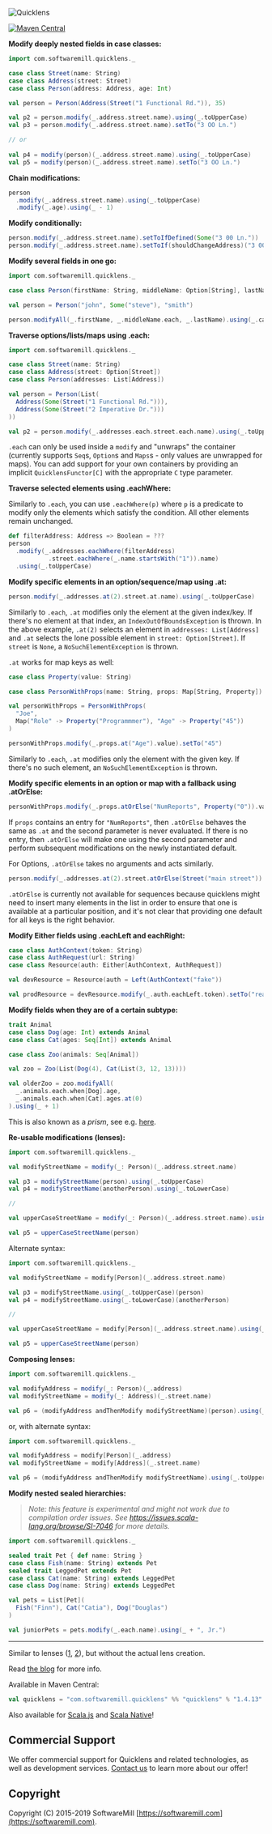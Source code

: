 ![Quicklens](https://github.com/softwaremill/quicklens/raw/master/banner.png)

[![Maven Central](https://maven-badges.herokuapp.com/maven-central/com.softwaremill.quicklens/quicklens_2.11/badge.svg)](https://maven-badges.herokuapp.com/maven-central/com.softwaremill.quicklens/quicklens_2.11)

**Modify deeply nested fields in case classes:**

````scala
import com.softwaremill.quicklens._

case class Street(name: String)
case class Address(street: Street)
case class Person(address: Address, age: Int)

val person = Person(Address(Street("1 Functional Rd.")), 35)

val p2 = person.modify(_.address.street.name).using(_.toUpperCase)
val p3 = person.modify(_.address.street.name).setTo("3 OO Ln.")

// or
 
val p4 = modify(person)(_.address.street.name).using(_.toUpperCase)
val p5 = modify(person)(_.address.street.name).setTo("3 OO Ln.")
````

**Chain modifications:**

````scala
person
  .modify(_.address.street.name).using(_.toUpperCase)
  .modify(_.age).using(_ - 1)
````

**Modify conditionally:**

````scala
person.modify(_.address.street.name).setToIfDefined(Some("3 00 Ln."))
person.modify(_.address.street.name).setToIf(shouldChangeAddress)("3 00 Ln.")
````

**Modify several fields in one go:**

````scala
import com.softwaremill.quicklens._

case class Person(firstName: String, middleName: Option[String], lastName: String)

val person = Person("john", Some("steve"), "smith")

person.modifyAll(_.firstName, _.middleName.each, _.lastName).using(_.capitalize)
````

**Traverse options/lists/maps using .each:**

````scala
import com.softwaremill.quicklens._

case class Street(name: String)
case class Address(street: Option[Street])
case class Person(addresses: List[Address])

val person = Person(List(
  Address(Some(Street("1 Functional Rd."))),
  Address(Some(Street("2 Imperative Dr.")))
))

val p2 = person.modify(_.addresses.each.street.each.name).using(_.toUpperCase)
````

`.each` can only be used inside a `modify` and "unwraps" the container (currently supports `Seq`s, `Option`s and
`Maps`s - only values are unwrapped for maps).
You can add support for your own containers by providing an implicit `QuicklensFunctor[C]` with the appropriate
`C` type parameter.

**Traverse selected elements using .eachWhere:**

Similarly to `.each`, you can use `.eachWhere(p)` where `p` is a predicate to modify only the elements which satisfy
the condition. All other elements remain unchanged.

````scala
def filterAddress: Address => Boolean = ???
person
  .modify(_.addresses.eachWhere(filterAddress)
           .street.eachWhere(_.name.startsWith("1")).name)
  .using(_.toUpperCase)
````

**Modify specific elements in an option/sequence/map using .at:**

````scala
person.modify(_.addresses.at(2).street.at.name).using(_.toUpperCase)
````

Similarly to `.each`, `.at` modifies only the element at the given index/key. If there's no element at that index,
an `IndexOutOfBoundsException` is thrown. In the above example, `.at(2)` selects an element in `addresses: List[Address]`
 and `.at` selects the lone possible element in `street: Option[Street]`. If `street` is `None`, a
 `NoSuchElementException` is thrown.
 
`.at` works for map keys as well:

````scala
case class Property(value: String)

case class PersonWithProps(name: String, props: Map[String, Property])

val personWithProps = PersonWithProps(
  "Joe",
  Map("Role" -> Property("Programmmer"), "Age" -> Property("45"))
)

personWithProps.modify(_.props.at("Age").value).setTo("45")
````

Similarly to `.each`, `.at` modifies only the element with the given key. If there's no such element,
an `NoSuchElementException` is thrown.

**Modify specific elements in an option or map with a fallback using .atOrElse:**

````scala
personWithProps.modify(_.props.atOrElse("NumReports", Property("0")).value).setTo("5")
````

If `props` contains an entry for `"NumReports"`, then `.atOrElse` behaves the same as `.at` and the second
parameter is never evaluated. If there is no entry, then `.atOrElse` will make one using the second parameter
 and perform subsequent modifications on the newly instantiated default.
 
 For Options, `.atOrElse` takes no arguments and acts similarly. 
 
 ````scala
 person.modify(_.addresses.at(2).street.atOrElse(Street("main street")).name).using(_.toUpperCase)
 ````
 
 `.atOrElse` is currently not available for sequences because quicklens might need to insert many
 elements in the list in order to ensure that one is available at a particular position, and it's not
 clear that providing one default for all keys is the right behavior. 

**Modify Either fields using .eachLeft and eachRight:**

````scala
case class AuthContext(token: String)
case class AuthRequest(url: String)
case class Resource(auth: Either[AuthContext, AuthRequest])

val devResource = Resource(auth = Left(AuthContext("fake"))

val prodResource = devResource.modify(_.auth.eachLeft.token).setTo("real")

````

**Modify fields when they are of a certain subtype:**

```scala
trait Animal
case class Dog(age: Int) extends Animal
case class Cat(ages: Seq[Int]) extends Animal

case class Zoo(animals: Seq[Animal])

val zoo = Zoo(List(Dog(4), Cat(List(3, 12, 13))))

val olderZoo = zoo.modifyAll(
  _.animals.each.when[Dog].age,
  _.animals.each.when[Cat].ages.at(0)
).using(_ + 1)
```

This is also known as a *prism*, see e.g. [here](http://julien-truffaut.github.io/Monocle/optics/prism.html).

**Re-usable modifications (lenses):**

````scala
import com.softwaremill.quicklens._

val modifyStreetName = modify(_: Person)(_.address.street.name)

val p3 = modifyStreetName(person).using(_.toUpperCase)
val p4 = modifyStreetName(anotherPerson).using(_.toLowerCase)

//

val upperCaseStreetName = modify(_: Person)(_.address.street.name).using(_.toUpperCase)

val p5 = upperCaseStreetName(person)
````
Alternate syntax:
````scala
import com.softwaremill.quicklens._

val modifyStreetName = modify[Person](_.address.street.name)

val p3 = modifyStreetName.using(_.toUpperCase)(person)
val p4 = modifyStreetName.using(_.toLowerCase)(anotherPerson)

//

val upperCaseStreetName = modify[Person](_.address.street.name).using(_.toUpperCase)

val p5 = upperCaseStreetName(person)
````

**Composing lenses:**

````scala
import com.softwaremill.quicklens._

val modifyAddress = modify(_: Person)(_.address)
val modifyStreetName = modify(_: Address)(_.street.name)

val p6 = (modifyAddress andThenModify modifyStreetName)(person).using(_.toUpperCase)
````
or, with alternate syntax:
````scala
import com.softwaremill.quicklens._

val modifyAddress = modify[Person](_.address)
val modifyStreetName = modify[Address](_.street.name)

val p6 = (modifyAddress andThenModify modifyStreetName).using(_.toUpperCase)(person)
````


**Modify nested sealed hierarchies:**

> *Note: this feature is experimental and might not work due to compilation order issues.
> See https://issues.scala-lang.org/browse/SI-7046 for more details.*

````scala
import com.softwaremill.quicklens._

sealed trait Pet { def name: String }
case class Fish(name: String) extends Pet
sealed trait LeggedPet extends Pet
case class Cat(name: String) extends LeggedPet
case class Dog(name: String) extends LeggedPet

val pets = List[Pet](
  Fish("Finn"), Cat("Catia"), Dog("Douglas")
)

val juniorPets = pets.modify(_.each.name).using(_ + ", Jr.")
````

---

Similar to lenses ([1](http://eed3si9n.com/learning-scalaz/Lens.html),
[2](https://github.com/julien-truffaut/Monocle)), but without the actual lens creation.

Read [the blog](http://www.warski.org/blog/2015/02/quicklens-modify-deeply-nested-case-class-fields/) for more info.

Available in Maven Central:

````scala
val quicklens = "com.softwaremill.quicklens" %% "quicklens" % "1.4.13"
````

Also available for [Scala.js](http://www.scala-js.org) and [Scala Native](http://www.scala-native.org)!

## Commercial Support

We offer commercial support for Quicklens and related technologies, as well as development services. [Contact us](https://softwaremill.com) to learn more about our offer!

## Copyright

Copyright (C) 2015-2019 SoftwareMill [https://softwaremill.com](https://softwaremill.com).

